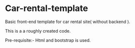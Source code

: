 # Car-rental-template
Basic front-end template for car rental site( without backend ).

This is a a roughly created code.

Pre-requisite:-
Html and bootstrap is used.
